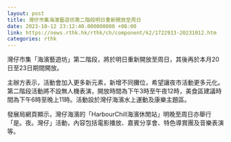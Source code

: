 ```yaml
---
layout: post
title: 灣仔市集海濱藝遊坊第二階段明日重新開放至周日
date: 2023-10-12 23:12:40.000000000 +08:00
link: https://news.rthk.hk/rthk/ch/component/k2/1722913-20231012.htm
categories: rthk
---
```


灣仔市集「海濱藝遊坊」第二階段，將於明日重新開放至周日，其後再於本月20日至23日期間開放。

主辦方表示，活動會加入更多新元素，新增不同攤位，希望讓夜市活動更多元化。第二階段活動將不設無人機表演，開放時間為下午3時至午夜12時，美食區建議時間為下午6時至晚上11時。活動設於灣仔海濱水上運動及康樂主題區。

發展局網頁顯示，灣仔海濱的「HarbourChill海濱休閒站」明晚至周日亦舉行「是。夜。灣仔」活動，內容包括電影播放、嘉賓分享會、特色導賞團及音樂表演等。
